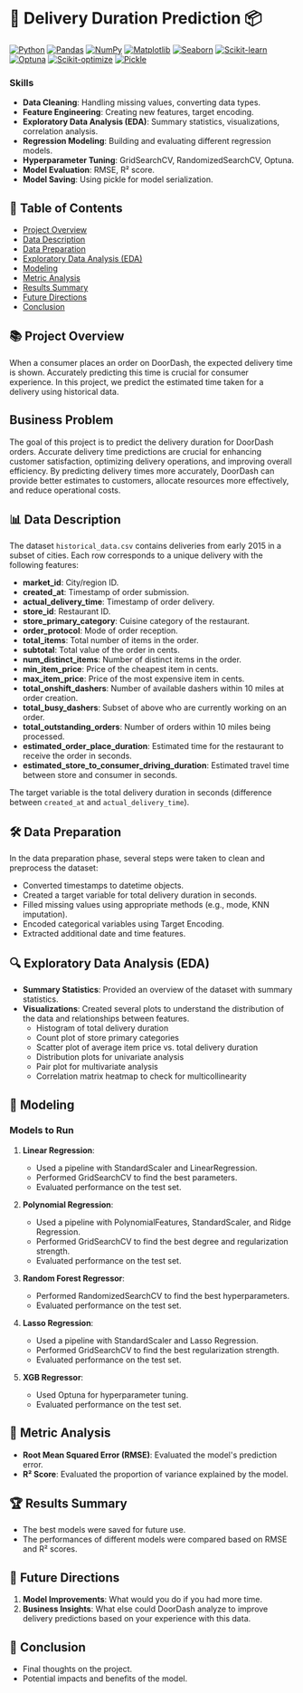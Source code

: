 
# 🚀 Delivery Duration Prediction 📦

[![Python](https://img.shields.io/badge/Python-3.8%2B-blue)](https://www.python.org/)
[![Pandas](https://img.shields.io/badge/Pandas-1.3.3%2B-green)](https://pandas.pydata.org/)
[![NumPy](https://img.shields.io/badge/NumPy-1.21.2%2B-orange)](https://numpy.org/)
[![Matplotlib](https://img.shields.io/badge/Matplotlib-3.4.3%2B-red)](https://matplotlib.org/)
[![Seaborn](https://img.shields.io/badge/Seaborn-0.11.2%2B-yellow)](https://seaborn.pydata.org/)
[![Scikit-learn](https://img.shields.io/badge/Scikit--learn-0.24.2%2B-lightgrey)](https://scikit-learn.org/)
[![Optuna](https://img.shields.io/badge/Optuna-2.10.0%2B-blue)](https://optuna.org/)
[![Scikit-optimize](https://img.shields.io/badge/Scikit--optimize-0.8.1%2B-purple)](https://scikit-optimize.github.io/)
[![Pickle](https://img.shields.io/badge/Pickle-Standard%20Library-brightgreen)](https://docs.python.org/3/library/pickle.html)

### Skills
- **Data Cleaning**: Handling missing values, converting data types.
- **Feature Engineering**: Creating new features, target encoding.
- **Exploratory Data Analysis (EDA)**: Summary statistics, visualizations, correlation analysis.
- **Regression Modeling**: Building and evaluating different regression models.
- **Hyperparameter Tuning**: GridSearchCV, RandomizedSearchCV, Optuna.
- **Model Evaluation**: RMSE, R² score.
- **Model Saving**: Using pickle for model serialization.


## 📄 Table of Contents
- [Project Overview](#project-overview)
- [Data Description](#data-description)
- [Data Preparation](#data-preparation)
- [Exploratory Data Analysis (EDA)](#exploratory-data-analysis-eda)
- [Modeling](#modeling)
- [Metric Analysis](#metric-analysis)
- [Results Summary](#results-summary)
- [Future Directions](#future-directions)
- [Conclusion](#conclusion)

## 📚 Project Overview
When a consumer places an order on DoorDash, the expected delivery time is shown. Accurately predicting this time is crucial for consumer experience. In this project, we predict the estimated time taken for a delivery using historical data.

## Business Problem

The goal of this project is to predict the delivery duration for DoorDash orders. Accurate delivery time predictions are crucial for enhancing customer satisfaction, optimizing delivery operations, and improving overall efficiency. By predicting delivery times more accurately, DoorDash can provide better estimates to customers, allocate resources more effectively, and reduce operational costs.

## 📊 Data Description
The dataset `historical_data.csv` contains deliveries from early 2015 in a subset of cities. Each row corresponds to a unique delivery with the following features:

- **market_id**: City/region ID.
- **created_at**: Timestamp of order submission.
- **actual_delivery_time**: Timestamp of order delivery.
- **store_id**: Restaurant ID.
- **store_primary_category**: Cuisine category of the restaurant.
- **order_protocol**: Mode of order reception.
- **total_items**: Total number of items in the order.
- **subtotal**: Total value of the order in cents.
- **num_distinct_items**: Number of distinct items in the order.
- **min_item_price**: Price of the cheapest item in cents.
- **max_item_price**: Price of the most expensive item in cents.
- **total_onshift_dashers**: Number of available dashers within 10 miles at order creation.
- **total_busy_dashers**: Subset of above who are currently working on an order.
- **total_outstanding_orders**: Number of orders within 10 miles being processed.
- **estimated_order_place_duration**: Estimated time for the restaurant to receive the order in seconds.
- **estimated_store_to_consumer_driving_duration**: Estimated travel time between store and consumer in seconds.

The target variable is the total delivery duration in seconds (difference between `created_at` and `actual_delivery_time`).

## 🛠️ Data Preparation
In the data preparation phase, several steps were taken to clean and preprocess the dataset:
- Converted timestamps to datetime objects.
- Created a target variable for total delivery duration in seconds.
- Filled missing values using appropriate methods (e.g., mode, KNN imputation).
- Encoded categorical variables using Target Encoding.
- Extracted additional date and time features.

## 🔍 Exploratory Data Analysis (EDA)
- **Summary Statistics**: Provided an overview of the dataset with summary statistics.
- **Visualizations**: Created several plots to understand the distribution of the data and relationships between features.
  - Histogram of total delivery duration
  - Count plot of store primary categories
  - Scatter plot of average item price vs. total delivery duration
  - Distribution plots for univariate analysis
  - Pair plot for multivariate analysis
  - Correlation matrix heatmap to check for multicollinearity

## 🤖 Modeling
### Models to Run
1. **Linear Regression**:
   - Used a pipeline with StandardScaler and LinearRegression.
   - Performed GridSearchCV to find the best parameters.
   - Evaluated performance on the test set.

2. **Polynomial Regression**:
   - Used a pipeline with PolynomialFeatures, StandardScaler, and Ridge Regression.
   - Performed GridSearchCV to find the best degree and regularization strength.
   - Evaluated performance on the test set.

3. **Random Forest Regressor**:
   - Performed RandomizedSearchCV to find the best hyperparameters.
   - Evaluated performance on the test set.

4. **Lasso Regression**:
   - Used a pipeline with StandardScaler and Lasso Regression.
   - Performed GridSearchCV to find the best regularization strength.
   - Evaluated performance on the test set.

5. **XGB Regressor**:
   - Used Optuna for hyperparameter tuning.
   - Evaluated performance on the test set.

## 📏 Metric Analysis
- **Root Mean Squared Error (RMSE)**: Evaluated the model's prediction error.
- **R² Score**: Evaluated the proportion of variance explained by the model.

## 🏆 Results Summary
- The best models were saved for future use.
- The performances of different models were compared based on RMSE and R² scores.

## 🔮 Future Directions
1. **Model Improvements**: What would you do if you had more time.
2. **Business Insights**: What else could DoorDash analyze to improve delivery predictions based on your experience with this data.

## 📝 Conclusion
- Final thoughts on the project.
- Potential impacts and benefits of the model.

